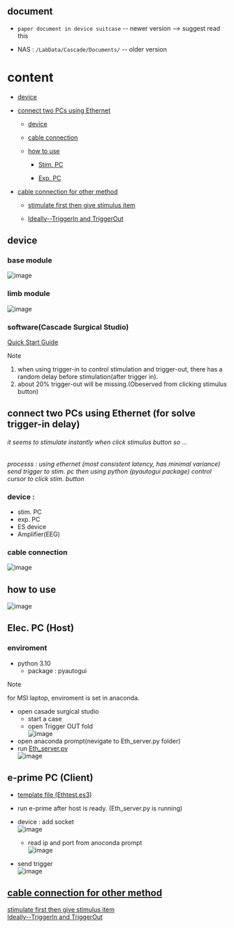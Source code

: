 ## document 

- `paper document in device suitcase` --  newer version --> suggest read this
    
- NAS : `/LabData/Cascade/Documents/` -- older version
    
# content 
- [device](#device)
    
- [connect two PCs using Ethernet](#ethernet)
  - [device](#devicerequire)
      
  - [cable connection](#cables)
      
  - [how to use](#method)
      
    - [Stim. PC](#stimpc)
        
    - [Exp. PC](#exppc)

- [cable connection for other method](#otmec)
    - [stimulate first then give stimulus item](./OtherMethod.md/#in)
        
    - [Ideally--TriggerIn and TriggerOut](./OtherMethod.md/#orig)
        

## device
### base module  
 ![image](https://github.com/user-attachments/assets/c086aa11-c317-4148-a207-0d8b68855c9a)

### limb module  
![image](https://github.com/user-attachments/assets/af13575f-d1b9-4b26-a882-131293cf2e52)



### software(Cascade Surgical Studio)
[Quick Start Guide](./software/README.md)
  
> [!Note]
> 1. when using trigger-in to control stimulation and trigger-out, there has a random delay before stimulation(after trigger in).
> 2. about 20% trigger-out will be missing.(Obeserved from clicking stimulus button)

## <a name="ethernet"></a> connect two PCs using Ethernet (for solve trigger-in delay)

###### it seems to stimulate instantly when click stimulus button so ...  
*processs : using ethernet (most consistent latency, has minimal variance) send trigger to stim. pc then using python (pyautogui package) control cursor to click stim. button*
  
### <a name="devicerequire"></a> device :
  
- stim. PC
- exp. PC
- ES device
- Amplifier(EEG)

### <a name="cables"></a>cable connection
![image](https://github.com/user-attachments/assets/7cb1f368-7736-4e40-9c1a-1d487c14e6f7)

## <a name="method"></a> how to use
![image](https://github.com/user-attachments/assets/d3064d39-82f5-45a6-ac98-9b5ef9ec2f41)

## <a name="stimpc"></a>Elec. PC (Host)
### enviroment  
- python 3.10  
    - package : pyautogui

> [!Note]
> for MSI laptop, enviroment is set in anaconda.

- open casade surgical studio
    - start a case
    - open Trigger OUT fold  
![image](https://github.com/user-attachments/assets/40e3df22-62a5-4aca-9cab-6a3cc1294cc5)
- open anaconda prompt(nevigate to Eth_server.py folder)    
- run [Eth_server.py](./code/)    
  ![image](https://github.com/user-attachments/assets/88f9e283-d14c-4a20-8a85-7b95bbf4976c)

## <a name="exppc"></a>e-prime PC (Client)
- [template file (Ethtest.es3)](./code/)
- run e-prime after host is ready. (Eth_server.py is running)
- device : add socket   
  ![image](https://github.com/user-attachments/assets/fccb7a74-dbc5-4330-a32b-850ceda71a4b)
  - read ip and port from anoconda prompt   
  ![image](https://github.com/user-attachments/assets/b173f718-af04-46ce-a195-f7876f84320b)

- send trigger   
  ![image](https://github.com/user-attachments/assets/0e1dead9-2a96-49db-9750-39c6ec855309)

  
## <a name="otmec"></a> [cable connection for other method](./OtherMethod.md)   
[stimulate first then give stimulus item](./OtherMethod.md/#in)        
[Ideally--TriggerIn and TriggerOut](./OtherMethod.md/#orig)  
